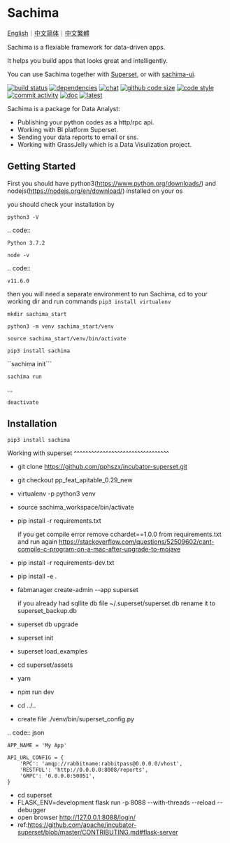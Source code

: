 # Sachima

[English](https://github.com/DessertsLab/Sachima/blob/master/README.md)｜[中文简体](https://github.com/DessertsLab/Sachima/blob/master/README_CN.md)｜[中文繁體](https://github.com/DessertsLab/Sachima/blob/master/README_TC.md)

Sachima is a flexiable framework for data-driven apps.

It helps you build apps that looks great and intelligently.

You can use Sachima together with [Superset](https://github.com/apache/incubator-superset), or with [sachima-ui](https://github.com/nocmk2/sachima-ui).



[![build status](https://img.shields.io/travis/DessertsLab/Sachima/master.svg?style=flat-square&logo=travis)](https://travis-ci.com/DessertsLab/Sachima)
[![dependencies](https://img.shields.io/librariesio/github/DessertsLab/Sachima?style=flat-square)](https://libraries.io/search?q=sachima)
[![chat](https://img.shields.io/gitter/room/DessertsLab/Sachima?color=purple&logo=gitter&style=flat-square)](https://gitter.im/sachima-python/community?utm_source=badge&utm_medium=badge&utm_campaign=pr-badge&utm_content=badge)
[![github code size](https://img.shields.io/github/languages/code-size/DessertsLab/Sachima?color=pink&style=flat-square)]()
[![code style](https://img.shields.io/badge/code%20style-black-000000.svg?style=flat-square)](https://github.com/ambv/black)
[![commit activity](https://img.shields.io/github/commit-activity/w/DessertsLab/Sachima?style=flat-square)](https://github.com/DessertsLab/Sachima/pulse)
[![doc](https://readthedocs.org/projects/sachima/badge/?version=latest&style=flat-square&color=ff69b4)](http://sachima.readthedocs.io/en/latest/?badge=latest)
[![latest](https://img.shields.io/pypi/v/sachima.svg?style=flat-square&logo=python)](https://pypi.python.org/pypi/sachima/)


Sachima is a package for Data Analyst:

- Publishing your python codes as a http/rpc api.
- Working with BI platform Superset.
- Sending your data reports to email or sns.
- Working with GrassJelly which is a Data Visulization project.

Getting Started
-----------------------------------
First you should have python3(https://www.python.org/downloads/) and nodejs(https://nodejs.org/en/download/) installed on your os

you should check your installation by

``python3 -V``

.. code::

    Python 3.7.2

``node -v``

.. code::

    v11.6.0




then you will need a separate environment to run Sachima, cd to your working dir and run commands
``pip3 install virtualenv``

``mkdir sachima_start``

``python3 -m venv sachima_start/venv``

``source sachima_start/venv/bin/activate``

``pip3 install sachima``

``sachima init```

``sachima run``

...


``deactivate``



Installation
-----------------------------------
``pip3 install sachima``


Working with superset
^^^^^^^^^^^^^^^^^^^^^^^^^^^^^^^^^

- git clone https://github.com/pphszx/incubator-superset.git
- git checkout pp_feat_apitable_0.29_new
- virtualenv -p python3 venv
- source sachima_workspace/bin/activate
- pip install -r requirements.txt

    if you get compile error  remove cchardet==1.0.0 from requirements.txt and run again
    https://stackoverflow.com/questions/52509602/cant-compile-c-program-on-a-mac-after-upgrade-to-mojave

- pip install -r requirements-dev.txt
- pip install -e .
- fabmanager create-admin --app superset

    if you already had sqllite db file  ~/.superset/superset.db   rename it to superset_backup.db

- superset db upgrade
- superset init
- superset load_examples

- cd superset/assets
- yarn
- npm run dev

- cd ../..


- create file  ./venv/bin/superset_config.py

.. code:: json

    APP_NAME = 'My App'

    API_URL_CONFIG = {
        'RPC': 'amqp://rabbitname:rabbitpass@0.0.0.0/vhost',
        'RESTFUL': 'http://0.0.0.0:8008/reports',
        'GRPC': '0.0.0.0:50051',
    }


- cd superset
- FLASK_ENV=development flask run -p 8088 --with-threads --reload --debugger
- open browser http://127.0.0.1:8088/login/
- ref:https://github.com/apache/incubator-superset/blob/master/CONTRIBUTING.md#flask-server



